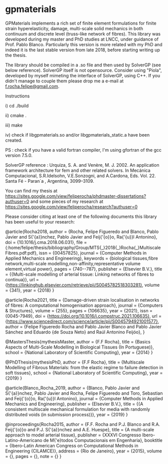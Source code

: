# gpmaterials
GPMaterials implements a rich set of finite element formulations for finite strain hyperelasticity, damage, multi-scale solid mechanics in both continuum and discrete level (truss-like network of fibres). This library was developed during my master and PhD studies at LNCC, under guidance of Prof. Pablo Blanco. Particularly this version is more related with my PhD and indeed it is the last stable version from late 2018, before starting writing up the thesis. 

The library should be compiled in a .so file and then used by SolverGP (see below reference). SolverGP itself is not opensource. Consider using "Piola", developed by myself mimeting the interface of SolverGP, using C++. If you didn't manage to couple them please drop me a e-mail at f.rocha.felipe@gmail.com. 

Instructions

i) cd ./build

ii) cmake .

iii) make 

iv) check if libgpmaterials.so and/or libgpmaterials_static.a have been created. 

PS : check if you have a valid fortran compiler, I'm using gfortran of the gcc version 7.5.0.


SolverGP reference : Urquiza, S. A. and Venère, M. J. 2002. An application framework architecture for fem and
other related solvers. In Mecánica Computacional, S.R.Idelsohn, V.E.Sonzogni, and A.Cardona,
Eds. Vol. 22. Santa Fé - Paran´a , Argentina, 3099–3109.


You can find my thesis at
https://sites.google.com/view/feliperocha/phdmaster-dissertations?authuser=0
and some pieces of my research at
https://sites.google.com/view/feliperocha/research?authuser=0

Please consider citing at least one of the following documents this library has been useful to your research:

@article{Rocha2018,
	author = {Rocha, Felipe Figueredo and Blanco, Pablo Javier and S{\'{a}}nchez, Pablo Javier and Feij{\'{o}}o, Ra{\'{u}}l Antonino},
	doi = {10.1016/j.cma.2018.06.031},
	file = {:home/felipe/thesis/bibliography/Group/MTS{\_}2018{\_}Rocha{\_}MultiscaleFibres.pdf:pdf},
	issn = {00457825},
	journal = {Computer Methods in Applied Mechanics and Engineering},
	keywords = {biological tissues,fibre network,multi-scale modelling,non-affinity,representative volume element,virtual power},
	pages = {740--787},
	publisher = {Elsevier B.V.},
	title = {{Multi-scale modelling of arterial tissue: Linking networks of fibres to continua}},
	url = {https://linkinghub.elsevier.com/retrieve/pii/S0045782518303281},
	volume = {341},
	year = {2018}
}

@article{Rocha2021,
title = {Damage-driven strain localisation in networks of fibres: A computational homogenisation approach},
journal = {Computers & Structures},
volume = {255},
pages = {106635},
year = {2021},
issn = {0045-7949},
doi = {https://doi.org/10.1016/j.compstruc.2021.106635},
url = {https://www.sciencedirect.com/science/article/pii/S0045794921001577},
author = {Felipe Figueredo Rocha and Pablo Javier Blanco and Pablo Javier Sánchez and Eduardo {de Souza Neto} and Raúl Antonino Feijóo},
}


@MastersThesis{mythesisMaster,
author = {F.F Rocha},
title  = {Basics Aspects of Multi-Scale Modelling in Biological Tissues (In Portuguese)},
school = {National Laboratory of Scientific Computing},
year   = {2014}
}

@PhDThesis{mythesisPhD,
	author = {F.F Rocha},
	title  = {Multiscale Modelling of Fibrous Materials: from
	the elastic regime to failure detection in soft tissues},
	school = {National Laboratory of Scientific Computing},
	year   = {2019}
}

@article{Blanco_Rocha_2019,
	author = {Blanco, Pablo Javier and S{\'{a}}nchez, Pablo Javier and Rocha, Felipe Figueredo and Toro, Sebastian  and Feij{\'{o}}o, Ra{\'{u}}l Antonino},
	journal = {Computer Methods in Applied Mechanics and Engineering},
	publisher = {Elsevier B.V.},
	title = {{A consistent multiscale mechanical formulation for media with randomly distributed voids (in submission process)}},
	year = {2019}
}

@inproceedings{Rocha2015,
	author =    {F.F. Rocha and P.J. Blanco and R.A. Feij{\'{o}}o   and P.J. S{\'{a}}nchez and A.E. Huespe},
	title =     {A multi-scale approach to model arterial tissue},
	publisher = {XXXVI Congresso Ibero-Latino-Americano de M{\'e}todos Computacionais em Engenharia},
	booktitle = {Ibero-Latin American Congress on Computational Methods in Engineering (CILAMCE)},
	address =   {Rio de Janeiro},
	year =      {2015},
	volume =    {},
	pages =     {},
	note =      {}
}

